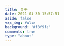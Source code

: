 ```yaml
---
title: 关于
date: 2021-03-30 15:57:51
aside: false
top_img: false
background: "#f8f9fe"
comments: true
type: "about"
---
```



<link rel="stylesheet" href="/css/guanyu.css"> 